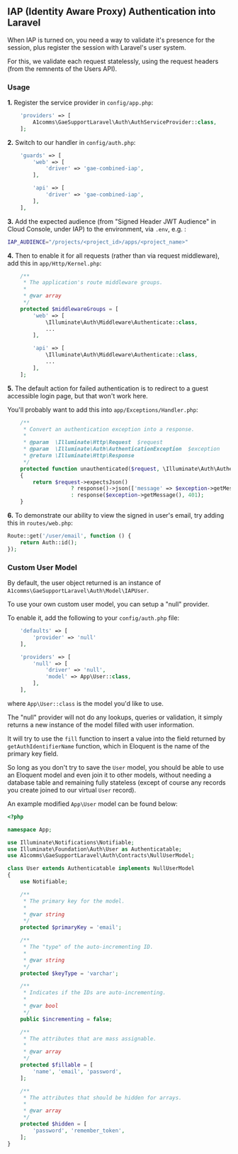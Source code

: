 ## IAP (Identity Aware Proxy) Authentication into Laravel

When IAP is turned on, you need a way to validate it's presence for the session, plus register the session with Laravel's user system.

For this, we validate each request statelessly, using the request headers (from the remnents of the Users API).

### Usage

**1.** Register the service provider in `config/app.php`:

```php
    'providers' => [
        A1comms\GaeSupportLaravel\Auth\AuthServiceProvider::class,
    ];
```

**2.** Switch to our handler in `config/auth.php`:

```php
    'guards' => [
        'web' => [
            'driver' => 'gae-combined-iap',
        ],

        'api' => [
            'driver' => 'gae-combined-iap',
        ],
    ],
```

**3.** Add the expected audience (from "Signed Header JWT Audience" in Cloud Console, under IAP) to the environment, via `.env`, e.g. :

```bash
IAP_AUDIENCE="/projects/<project_id>/apps/<project_name>"
```

**4.** Then to enable it for all requests (rather than via request middleware), add this in `app/Http/Kernel.php`:

```php
    /**
     * The application's route middleware groups.
     *
     * @var array
     */
    protected $middlewareGroups = [
        'web' => [
            \Illuminate\Auth\Middleware\Authenticate::class,
            ...
        ],

        'api' => [
            \Illuminate\Auth\Middleware\Authenticate::class,
            ...
        ],
    ];
```

**5.** The default action for failed authentication is to redirect to a guest accessible login page, but that won't work here.

You'll probably want to add this into `app/Exceptions/Handler.php`:

```php
    /**
     * Convert an authentication exception into a response.
     *
     * @param  \Illuminate\Http\Request  $request
     * @param  \Illuminate\Auth\AuthenticationException  $exception
     * @return \Illuminate\Http\Response
     */
    protected function unauthenticated($request, \Illuminate\Auth\AuthenticationException $exception)
    {
        return $request->expectsJson()
                    ? response()->json(['message' => $exception->getMessage()], 401)
                    : response($exception->getMessage(), 401);
    }
```

**6.** To demonstrate our ability to view the signed in user's email, try adding this in `routes/web.php`:

```php
Route::get('/user/email', function () {
    return Auth::id();
});
```

### Custom User Model

By default, the user object returned is an instance of `A1comms\GaeSupportLaravel\Auth\Model\IAPUser`.

To use your own custom user model, you can setup a "null" provider.

To enable it, add the following to your `config/auth.php` file:

```php
    'defaults' => [
        'provider' => 'null'
    ],

    'providers' => [
        'null' => [
            'driver' => 'null',
            'model' => App\User::class,
        ],
    ],
```

where `App\User::class` is the model you'd like to use.

The "null" provider will not do any lookups, queries or validation, it simply returns a new instance of the model filled with user information.

It will try to use the `fill` function to insert a value into the field returned by `getAuthIdentifierName` function, which in Eloquent is the name of the primary key field.

So long as you don't try to save the `User` model, you should be able to use an Eloquent model and even join it to other models, without needing a database table and remaining fully stateless (except of course any records you create joined to our virtual `User` record).

An example modified `App\User` model can be found below:

```php
<?php

namespace App;

use Illuminate\Notifications\Notifiable;
use Illuminate\Foundation\Auth\User as Authenticatable;
use A1comms\GaeSupportLaravel\Auth\Contracts\NullUserModel;

class User extends Authenticatable implements NullUserModel
{
    use Notifiable;

    /**
     * The primary key for the model.
     *
     * @var string
     */
    protected $primaryKey = 'email';

    /**
     * The "type" of the auto-incrementing ID.
     *
     * @var string
     */
    protected $keyType = 'varchar';

    /**
     * Indicates if the IDs are auto-incrementing.
     *
     * @var bool
     */
    public $incrementing = false;

    /**
     * The attributes that are mass assignable.
     *
     * @var array
     */
    protected $fillable = [
        'name', 'email', 'password',
    ];

    /**
     * The attributes that should be hidden for arrays.
     *
     * @var array
     */
    protected $hidden = [
        'password', 'remember_token',
    ];
}
```